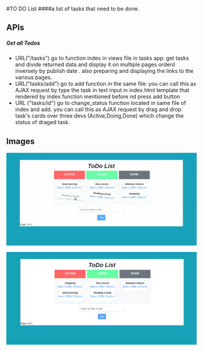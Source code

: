 #TO DO List
####a list of tasks that need to be done.
## APIs

##### Get all Todos
- URL("/tasks") go to function index in views file in tasks app:
get tasks and divide returned data and display it on multiple pages orderd inversely by publish date . also preparing and displaying the links to the various pages.
- URL("tasks/add") go to add function in the same file:
you can call this as AJAX request by type the task in text input in index.html template that rendered by index function mentioned before nd press add button
- URL ("tasks/id") go to change_status function located in same file of index and add.
you can call this as AJAX request by drag and drop task's cards over three devs (Active,Doing,Done) which change the status of draged task.

## Images

![](todo_list/tasks/static/tasks/images/dragAndDrop.png)

![](https://github.com/alaaamr19/to-do-list-by-django/blob/master/todo_list/tasks/static/tasks/images/list.png )

